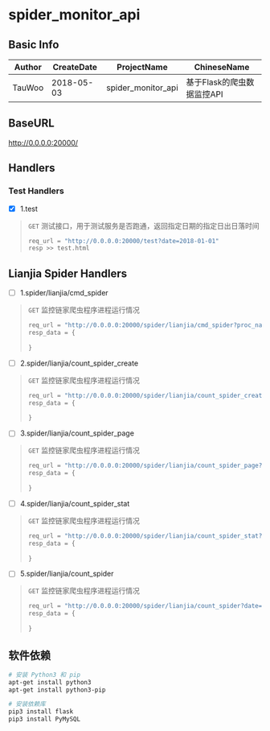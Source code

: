 # spider_monitor_api

## Basic Info
Author | CreateDate | ProjectName | ChineseName
--- | --- | --- | ---
TauWoo | 2018-05-03 | spider_monitor_api | 基于Flask的爬虫数据监控API

## BaseURL
http://0.0.0.0:20000/

## Handlers
### Test Handlers
- [x] 1.test
> `GET` 测试接口，用于测试服务是否跑通，返回指定日期的指定日出日落时间
> ```py
> req_url = "http://0.0.0.0:20000/test?date=2018-01-01"
> resp >> test.html
> ```

## Lianjia Spider Handlers
- [ ] 1.spider/lianjia/cmd_spider
> `GET` 监控链家爬虫程序进程运行情况
> ```py
> req_url = "http://0.0.0.0:20000/spider/lianjia/cmd_spider?proc_name=spider_lianjia"
> resp_data = {
>    
>}
> ```
- [ ] 2.spider/lianjia/count_spider_create
> `GET` 监控链家爬虫程序进程运行情况
> ```py
> req_url = "http://0.0.0.0:20000/spider/lianjia/count_spider_create?date=2018-04-04"
> resp_data = {
>    
>}
> ```
- [ ] 3.spider/lianjia/count_spider_page
> `GET` 监控链家爬虫程序进程运行情况
> ```py
> req_url = "http://0.0.0.0:20000/spider/lianjia/count_spider_page?date=2018-04-04"
> resp_data = {
>    
>}
> ```
- [ ] 4.spider/lianjia/count_spider_stat
> `GET` 监控链家爬虫程序进程运行情况
> ```py
> req_url = "http://0.0.0.0:20000/spider/lianjia/count_spider_stat?date=2018-04-04"
> resp_data = {
>    
>}
> ```
- [ ] 5.spider/lianjia/count_spider
> `GET` 监控链家爬虫程序进程运行情况
> ```py
> req_url = "http://0.0.0.0:20000/spider/lianjia/count_spider?date=2018-04-04"
> resp_data = {
>    
>}
> ```





## 软件依赖
```bash
# 安装 Python3 和 pip
apt-get install python3
apt-get install python3-pip

# 安装依赖库
pip3 install flask
pip3 install PyMySQL

```